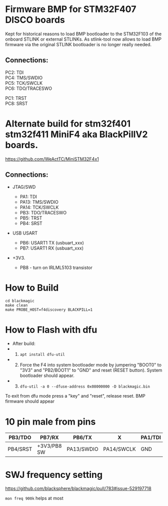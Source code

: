 # Firmware BMP for STM32F407 DISCO boards

Kept for historical reasons to load BMP bootloader to the STM32F103 of the onboard STLINK or external STLINKs. As stlink-tool now allows to load BMP firmware via the original STLINK bootloader is no longer really needed.

## Connections:

PC2: TDI<br>
PC4: TMS/SWDIO<br>
PC5: TCK/SWCLK<br>
PC6: TDO/TRACESWO<br>

PC1: TRST<br>
PC8: SRST<br>

# Alternate build for stm32f401 stm32f411 MiniF4 aka BlackPillV2 boards.

https://github.com/WeActTC/MiniSTM32F4x1

## Connections:

* JTAG/SWD
   * PA1: TDI
   * PA13: TMS/SWDIO
   * PA14: TCK/SWCLK
   * PB3: TDO/TRACESWO
   * PB5: TRST
   * PB4: SRST

* USB USART
   * PB6: USART1 TX (usbuart_xxx)
   * PB7: USART1 RX (usbuart_xxx)

* +3V3.
   * PB8 - turn on IRLML5103 transistor

How to Build
========================================
```
cd blackmagic
make clean
make PROBE_HOST=f4discovery BLACKPILL=1
```

How to Flash with dfu
========================================
* After build:
 * 1) `apt install dfu-util`
 * 2) Force the F4 into system bootloader mode by jumpering "BOOT0" to "3V3" and "PB2/BOOT1" to "GND" and reset (RESET button). System bootloader should appear.
 * 3) `dfu-util -a 0 --dfuse-address 0x08000000 -D blackmagic.bin`

To exit from dfu mode press a "key" and "reset", release reset. BMP firmware should appear


10 pin male from pins
========================================

| PB3/TDO  | PB7/RX      | PB6/TX     | X          | PA1/TDI |
| -------- | ----------- | ---------- | ---------- | ------- |
| PB4/SRST | +3V3/PB8 SW | PA13/SWDIO | PA14/SWCLK | GND     |

SWJ frequency setting
====================================
https://github.com/blacksphere/blackmagic/pull/783#issue-529197718

`mon freq 900k` helps at most

